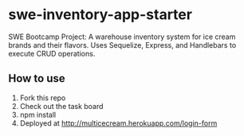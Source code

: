 # swe-inventory-app-starter
SWE Bootcamp Project: A warehouse inventory system for ice cream brands and their flavors. Uses Sequelize, Express, and Handlebars to execute CRUD operations.

## How to use 
1. Fork this repo
2. Check out the task board
3. npm install
4. Deployed at http://multicecream.herokuapp.com/login-form
